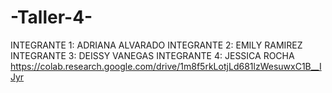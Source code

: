 # -Taller-4-
INTEGRANTE 1: ADRIANA ALVARADO 
INTEGRANTE 2: EMILY RAMIREZ 
INTEGRANTE 3: DEISSY VANEGAS 
INTEGRANTE 4: JESSICA ROCHA https://colab.research.google.com/drive/1m8f5rkLotjLd681lzWesuwxC1B__IJyr
